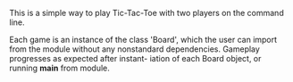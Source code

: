 This is a simple way to play Tic-Tac-Toe
with two players on the command line. 

Each game is an instance of the class
'Board', which the user can import from the 
module without any nonstandard dependencies. 
Gameplay progresses as expected after instant-
iation of each Board object, or running
__main__ from module. 


